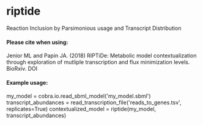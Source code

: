 # riptide
Reaction Inclusion by Parsimonious usage and Transcript Distribution


#### Please cite when using:
Jenior ML and Papin JA. (2018) RIPTiDe: Metabolic model contextualization through exploration 
of mutliple transcription and flux minimization levels. BioRxiv. DOI

#### Example usage:
my_model = cobra.io.read_sbml_model('my_model.sbml')
transcript_abundances = read_transcription_file('reads_to_genes.tsv', replicates=True)
contextualized_model = riptide(my_model, transcript_abundances)